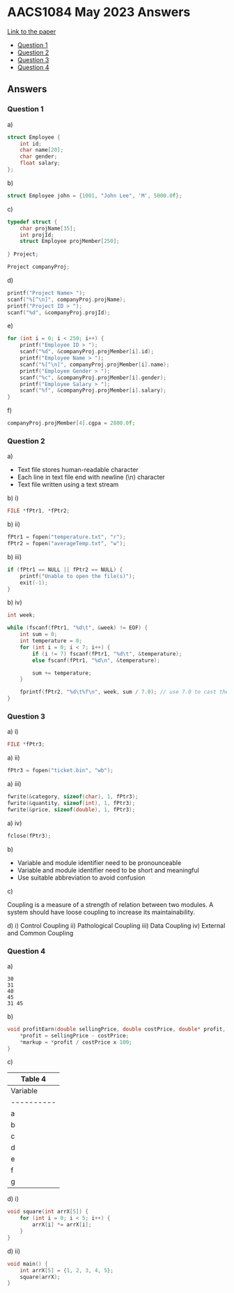 <!-- @import "[TOC]" {cmd="toc" depthFrom=1 depthTo=6 orderedList=false} -->

# AACS1084 May 2023 Answers

[Link to the paper](https://eprints.tarc.edu.my/25082/1/AACS1084.pdf)

- [Question 1](#question-1)
- [Question 2](#question-2)
- [Question 3](#question-3)
- [Question 4](#question-4)

## Answers

### Question 1

a)

```c
struct Employee {
	int id;
	char name[20];
	char gender;
	float salary;
};
```

b)

```c
struct Employee john = {1001, "John Lee", 'M', 5000.0f};
```

c)

```c
typedef struct {
	char projName[35];
	int projId;
	struct Employee projMember[250];
	
} Project;

Project companyProj;
```

d)

```c
printf("Project Name> ");
scanf("%[^\n]", companyProj.projName);
printf("Project ID > ");
scanf("%d", &companyProj.projId);
```

e)

```c
for (int i = 0; i < 250; i++) {
	printf("Employee ID > ");
	scanf("%d", &companyProj.projMember[i].id);
	printf("Employee Name > ");
	scanf("%[^\n]", companyProj.projMember[i].name);
	printf("Employee Gender > ");
	scanf("%c", &companyProj.projMember[i].gender);
	printf("Employee Salary > ");
	scanf("%f", &companyProj.projMember[i].salary);
}
```

f)

```c
companyProj.projMember[4].cgpa = 2800.0f;
```

### Question 2

a)
- Text file stores human-readable character
- Each line in text file end with newline (\n) character
- Text file written using a text stream

b) i)

```c
FILE *fPtr1, *fPtr2;
```

b) ii)

```c
fPtr1 = fopen("temperature.txt", "r");
fPtr2 = fopen("averageTemp.txt", "w");
```

b) iii)

```c
if (fPtr1 == NULL || fPtr2 == NULL) {
	printf("Unable to open the file(s)");
	exit(-1);
}
```

b) iv)

```c
int week;

while (fscanf(fPtr1, "%d\t", &week) != EOF) {
	int sum = 0;
	int temperature = 0;
	for (int i = 0; i < 7; i++) {
		if (i != 7) fscanf(fPtr1, "%d\t", &temperature);
		else fscanf(fPtr1, "%d\n", &temperature);

		sum += temperature;
	}

	fprintf(fPtr2, "%d\t%f\n", week, sum / 7.0); // use 7.0 to cast the result to double
}
```

### Question 3

a) i)

```c
FILE *fPtr3;
```

a) ii)

```c
fPtr3 = fopen("ticket.bin", "wb");
```

a) iii)

```c
fwrite(&category, sizeof(char), 1, fPtr3);
fwrite(&quantity, sizeof(int), 1, fPtr3);
fwrite(&price, sizeof(double), 1, fPtr3);
```

a) iv)

```c
fclose(fPtr3);
```

b)

- Variable and module identifier need to be pronounceable
- Variable and module identifier need to be short and meaningful
- Use suitable abbreviation to avoid confusion

c)

Coupling is a measure of a strength of relation between two modules. A system should have loose coupling to increase its maintainability.

d)   i) Control Coupling
    ii) Pathological Coupling
   iii) Data Coupling
    iv) External and Common Coupling

### Question 4

a)

```
30
31
40
45
31 45
```

b)

```c
void profitEarn(double sellingPrice, double costPrice, double* profit, double* markup) {
	*profit = sellingPrice - costPrice;
	*markup = *profit / costPrice x 100;
}
```

c)

| Table 4 |
|---------|
| Variable | Storage Class | Scope |
|----------|---------------|-------|
| a | extern | 3-26 |
| b | extern | 7-10 |
| c | static | 12-26 |
| d | auto | 16-18 |
| e | extern | 20-26 |
| f | auto | 22-26 |
| g | static | 24-26 |

d) i)

```c
void square(int arrX[5]) {
	for (int i = 0; i < 5; i++) {
		arrX[i] *= arrX[i];
	}
}
```

d) ii)

```c
void main() {
	int arrX[5] = {1, 2, 3, 4, 5};
	square(arrX);
}
```
